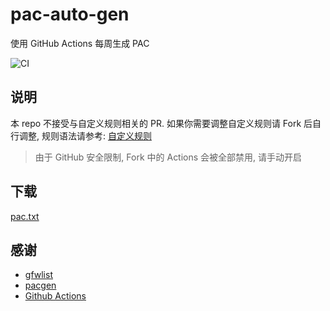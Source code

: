 # pac-auto-gen

使用 GitHub Actions 每周生成 PAC

![CI](https://img.shields.io/github/actions/workflow/status/nodoccat/pac-auto-gen/ci.yml?label=CI&logo=github-actions&logoColor=white&style=for-the-badge)

## 说明

本 repo 不接受与自定义规则相关的 PR. 如果你需要调整自定义规则请 Fork 后自行调整, 规则语法请参考: [自定义规则](https://github.com/JinnLynn/genpac#自定义规则)



> 由于 GitHub 安全限制, Fork 中的 Actions 会被全部禁用, 请手动开启

## 下载

<a href="https://raw.githubusercontent.com/NoDocCat/pac-auto-gen/master/pac.txt" download>pac.txt</a>

## 感谢

- [gfwlist](https://github.com/gfwlist/gfwlist)
- [pacgen](https://github.com/JinnLynn/genpac)
- [Github Actions](https://github.com/features/actions)
